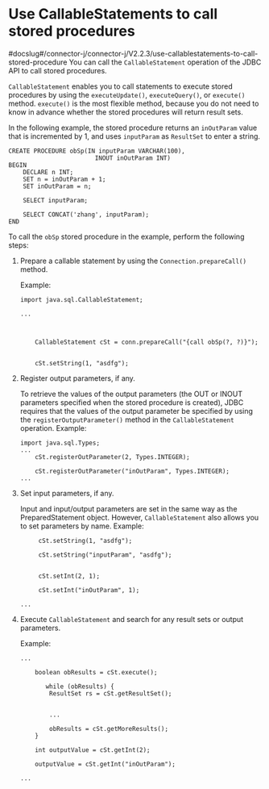 Use CallableStatements to call stored procedures 
=====================================================================
#docslug#/connector-j/connector-j/V2.2.3/use-callablestatements-to-call-stored-procedure
You can call the `CallableStatement` operation of the JDBC API to call stored procedures. 

`CallableStatement` enables you to call statements to execute stored procedures by using the `executeUpdate()`, `executeQuery()`, or `execute()` method. `execute()` is the most flexible method, because you do not need to know in advance whether the stored procedures will return result sets. 

In the following example, the stored procedure returns an `inOutParam` value that is incremented by 1, and uses `inputParam` as `ResultSet` to enter a string. 

```unknow
CREATE PROCEDURE obSp(IN inputParam VARCHAR(100),
                        INOUT inOutParam INT)
BEGIN
    DECLARE n INT;
    SET n = inOutParam + 1;
    SET inOutParam = n;

    SELECT inputParam;

    SELECT CONCAT('zhang', inputParam);
END
```



To call the `obSp` stored procedure in the example, perform the following steps:

1. Prepare a callable statement by using the `Connection.prepareCall()` method. 

   Example:

   ```unknow
   import java.sql.CallableStatement;
   
   ...
   
   
   
       CallableStatement cSt = conn.prepareCall("{call obSp(?, ?)}");
   
   
       cSt.setString(1, "asdfg");
   ```

   

2. Register output parameters, if any.

   To retrieve the values of the output parameters (the OUT or INOUT parameters specified when the stored procedure is created), JDBC requires that the values of the output parameter be specified by using the `registerOutputParameter()` method in the `CallableStatement` operation. Example:

   ```unknow
   import java.sql.Types;
   ...
       cSt.registerOutParameter(2, Types.INTEGER);
   
       cSt.registerOutParameter("inOutParam", Types.INTEGER);
   ...
   ```

   

3. Set input parameters, if any. 

   Input and input/output parameters are set in the same way as the PreparedStatement object. However, `CallableStatement` also allows you to set parameters by name. Example:

   ```unknow
        cSt.setString(1, "asdfg");
   
        cSt.setString("inputParam", "asdfg");
   
   
        cSt.setInt(2, 1);
   
        cSt.setInt("inOutParam", 1);
   
   ...
   ```

   

4. Execute `CallableStatement` and search for any result sets or output parameters. 

   Example:

   ```unknow
   ...
   
       boolean obResults = cSt.execute();
   
          while (obResults) {
           ResultSet rs = cSt.getResultSet();
   
   
           ...
   
           obResults = cSt.getMoreResults();
       }
   
       int outputValue = cSt.getInt(2); 
   
       outputValue = cSt.getInt("inOutParam"); 
   
   ...
   ```

   





